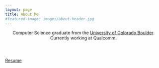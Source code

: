 ```yaml
---
layout: page
title: About Me
#featured-image: images/about-header.jpg
---
```


<header>
<p>
Computer Science graduate from the <a href="http://www.colorado.edu">University of Colorado Boulder</a>.
<br>
Currently working at Qualcomm.
</p>
</header>

<a href="files/Resume.pdf" class="button special">Resume</a>
